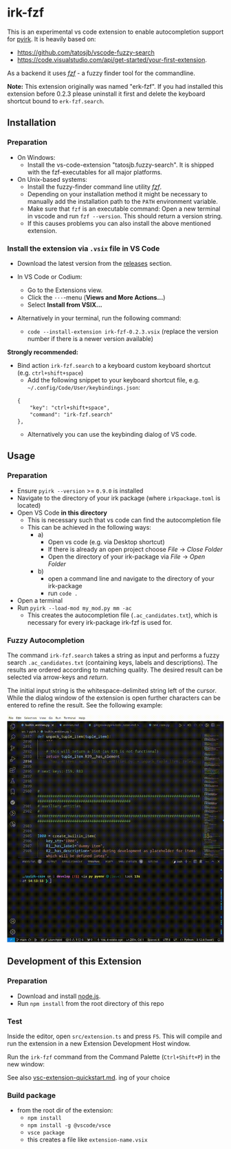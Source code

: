 # irk-fzf

This is an experimental vs code extension to enable autocompletion support for [pyirk](https://github.com/ackrep-org/pyirk-core).
It is heavily based on:

- <https://github.com/tatosjb/vscode-fuzzy-search>
- <https://code.visualstudio.com/api/get-started/your-first-extension>.

As a backend it uses [*fzf*](https://github.com/junegunn/fzf) - a fuzzy finder tool for the commandline.

**Note:** This extension originally was named "erk-fzf". If you had installed this extension before 0.2.3
please uninstall it first and delete the keyboard shortcut bound to `erk-fzf.search`.


## Installation

### Preparation

- On Windows:
    - Install the vs-code-extension "tatosjb.fuzzy-search". It is shipped with the fzf-executables for all major platforms.
- On Unix-based systems:
    - Install the fuzzy-finder command line utility [*fzf*](https://github.com/junegunn/fzf?tab=readme-ov-file#installation).
    - Depending on your installation method it might be necessary to manually add the installation path to the `PATH` environment variable.
    - Make sure that `fzf` is an executable command: Open a new terminal in vscode and run `fzf --version`. This should return a version string.
    - If this causes problems you can also install the above mentioned extension.

### Install the extension via `.vsix` file in VS Code

- Download the latest version from the [releases](releases) section.
- In VS Code or Codium:
    - Go to the Extensions view.
    - Click the `···`-menu (**Views and More Actions...**)
    - Select **Install from VSIX...**

- Alternatively in your terminal, run the following command:
    - `code --install-extension irk-fzf-0.2.3.vsix` (replace the version number if there is a newer version available)

**Strongly recommended:**

- Bind action `irk-fzf.search` to a keyboard custom keyboard shortcut (e.g. `ctrl+shift+space`)
    - Add the following snippet to your keyboard shortcut file, e.g. `~/.config/Code/User/keybindings.json`:
    ```
    {
        "key": "ctrl+shift+space",
        "command": "irk-fzf.search"
    },
    ```
    - Alternatively you can use the keybinding dialog of VS code.

## Usage

### Preparation

- Ensure `pyirk --version` >= `0.9.0` is installed
- Navigate to the directory of your irk package (where `irkpackage.toml` is located)
- Open VS Code **in this directory**
    - This is necessary such that vs code can find the autocompletion file
    - This can be achieved in the following ways:
        - a)
            - Open vs code (e.g. via Desktop shortcut)
            - If there is already an open project choose *File* → *Close Folder*
            - Open the directory of your irk-package via *File* → *Open Folder*
        - b)
            - open a command line and navigate to the directory of your irk-package
            - run `code .`
- Open a terminal
- Run `pyirk --load-mod my_mod.py mm -ac`
    - This creates the autocompletion file (`.ac_candidates.txt`), which is necessary for every irk-package irk-fzf is used for.


### Fuzzy Autocompletion

The command `irk-fzf.search` takes a string as input and performs a fuzzy search `.ac_candidates.txt` (containing keys, labels and descriptions).
The results are ordered according to matching quality. The desired result can be selected via arrow-keys and *return*.

The initial input string is the whitespace-delimited string left of the cursor. While the dialog window of the extension is open
further characters can be entered to refine the result. See the following example:

![](example1.gif)


## Development of this Extension

### Preparation

- Download and install [node.js](https://nodejs.org/en/download/).
- Run `npm install` from the root directory of this repo

### Test

Inside the editor, open `src/extension.ts` and press `F5`. This will compile and run the extension in a new Extension Development Host window.

Run the `irk-fzf` command from the Command Palette (`Ctrl+Shift+P`) in the new window:

See also [vsc-extension-quickstart.md](vsc-extension-quickstart.md).
ing of your choice


### Build package

- from the root dir of the extension:
    - `npm install`
    - `npm install -g @vscode/vsce`
    - `vsce package`
    - this creates a file like `extension-name.vsix`
